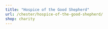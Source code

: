 ```yaml
---
title: "Hospice of the Good Shepherd"
url: /chester/hospice-of-the-good-shepherd/
shop: charity
---
```

